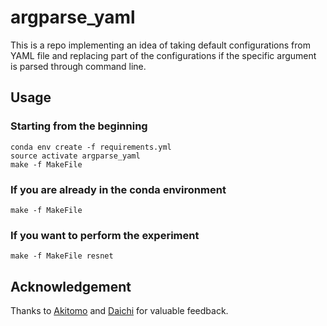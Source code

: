 # argparse_yaml
This is a repo implementing an idea of taking default configurations from YAML file and replacing part of the configurations if the specific argument is parsed through command line.

## Usage
### Starting from the beginning
```
conda env create -f requirements.yml
source activate argparse_yaml
make -f MakeFile
```

### If you are already in the conda environment
```
make -f MakeFile
```

### If you want to perform the experiment
```
make -f MakeFile resnet
```

## Acknowledgement
Thanks to [Akitomo](https://twitter.com/akitomo_cs) and [Daichi](https://twitter.com/daich1888) for valuable feedback.